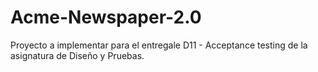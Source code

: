 # Acme-Newspaper-2.0
Proyecto a implementar para el entregale D11 - Acceptance testing de la asignatura de Diseño y Pruebas.

